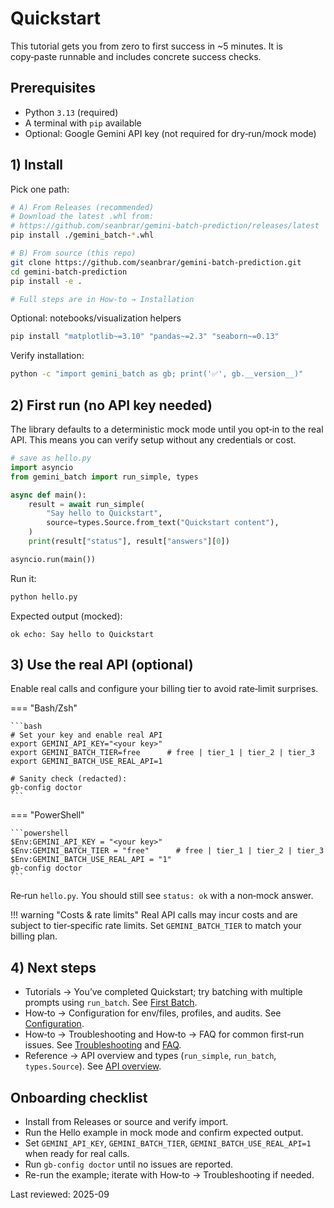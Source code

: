 # Quickstart

This tutorial gets you from zero to first success in ~5 minutes. It is copy‑paste runnable and includes concrete success checks.

## Prerequisites

- Python `3.13` (required)
- A terminal with `pip` available
- Optional: Google Gemini API key (not required for dry‑run/mock mode)

## 1) Install

Pick one path:

```bash
# A) From Releases (recommended)
# Download the latest .whl from:
# https://github.com/seanbrar/gemini-batch-prediction/releases/latest
pip install ./gemini_batch-*.whl

# B) From source (this repo)
git clone https://github.com/seanbrar/gemini-batch-prediction.git
cd gemini-batch-prediction
pip install -e .

# Full steps are in How‑to → Installation
```

Optional: notebooks/visualization helpers

```bash
pip install "matplotlib~=3.10" "pandas~=2.3" "seaborn~=0.13"
```

Verify installation:

```bash
python -c "import gemini_batch as gb; print('✅', gb.__version__)"
```

## 2) First run (no API key needed)

The library defaults to a deterministic mock mode until you opt‑in to the real API. This means you can verify setup without any credentials or cost.

```python
# save as hello.py
import asyncio
from gemini_batch import run_simple, types

async def main():
    result = await run_simple(
        "Say hello to Quickstart",
        source=types.Source.from_text("Quickstart content"),
    )
    print(result["status"], result["answers"][0])

asyncio.run(main())
```

Run it:

```bash
python hello.py
```

Expected output (mocked):

```text
ok echo: Say hello to Quickstart
```

## 3) Use the real API (optional)

Enable real calls and configure your billing tier to avoid rate‑limit surprises.

<!-- markdownlint-disable MD046 -->
=== "Bash/Zsh"

    ```bash
    # Set your key and enable real API
    export GEMINI_API_KEY="<your key>"
    export GEMINI_BATCH_TIER=free      # free | tier_1 | tier_2 | tier_3
    export GEMINI_BATCH_USE_REAL_API=1

    # Sanity check (redacted):
    gb-config doctor
    ```

=== "PowerShell"

    ```powershell
    $Env:GEMINI_API_KEY = "<your key>"
    $Env:GEMINI_BATCH_TIER = "free"      # free | tier_1 | tier_2 | tier_3
    $Env:GEMINI_BATCH_USE_REAL_API = "1"
    gb-config doctor
    ```
<!-- markdownlint-enable MD046 -->

Re‑run `hello.py`. You should still see `status: ok` with a non‑mock answer.

!!! warning "Costs & rate limits"
    Real API calls may incur costs and are subject to tier‑specific rate limits. Set `GEMINI_BATCH_TIER` to match your billing plan.

## 4) Next steps

- Tutorials → You’ve completed Quickstart; try batching with multiple prompts using `run_batch`. See [First Batch](first-batch.md).
- How‑to → Configuration for env/files, profiles, and audits. See [Configuration](../how-to/configuration.md).
- How‑to → Troubleshooting and How‑to → FAQ for common first‑run issues. See [Troubleshooting](../how-to/troubleshooting.md) and [FAQ](../how-to/faq.md).
- Reference → API overview and types (`run_simple`, `run_batch`, `types.Source`). See [API overview](../reference/api-reference.md).

## Onboarding checklist

- Install from Releases or source and verify import.
- Run the Hello example in mock mode and confirm expected output.
- Set `GEMINI_API_KEY`, `GEMINI_BATCH_TIER`, `GEMINI_BATCH_USE_REAL_API=1` when ready for real calls.
- Run `gb-config doctor` until no issues are reported.
- Re-run the example; iterate with How‑to → Troubleshooting if needed.

Last reviewed: 2025-09

